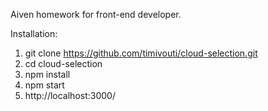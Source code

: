 Aiven homework for front-end developer.

Installation:
1. git clone https://github.com/timivouti/cloud-selection.git
2. cd cloud-selection
3. npm install
4. npm start
5. http://localhost:3000/
